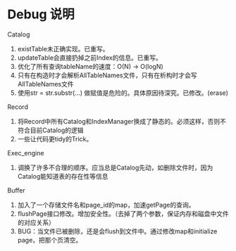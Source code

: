 # Debug 说明

Catalog

1. existTable未正确实现。已重写。
2. updateTable会直接扔掉之前Index的信息。已重写。
3. 优化了所有查询tableName的速度：O(N) -> O(logN)
4. 只有在构造时才会解析AllTableNames文件，只有在析构时才会写AllTableNames文件
4. 使用str = str.substr(...) 做赋值是危险的。具体原因待深究。已修改。(erase)



Record

1. 将Record中所有Catalog和IndexManager换成了静态的。必须这样，否则不符合目前Catalog的逻辑
2. 一些让代码更tidy的Trick。



Exec_engine

1. 调换了许多不合理的顺序。应当总是Catalog先动，如删除文件时，因为Catalog能知道表的存在性等信息



Buffer

1. 加入了一个存储文件名和page_id的map，加速getPage的查询。
2. flushPage接口修改。增加安全性。（去掉了两个参数，保证内存和磁盘中文件的对应关系）
2. BUG：当文件已被删除，还是会flush到文件中。通过修改map和initialize page，把那个页清空。